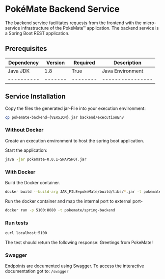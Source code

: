 # PokéMate Backend Service
The backend service facilitates requests from the frontend with the micro-service infrastructure of the PokéMate&trade; application.
The backend service is a Spring Boot REST application.

## Prerequisites
| Dependency | Version | Required | Description      |
| ---------- | ------- | -------- | ---------------- |
| Java JDK   | 1.8     | True     | Java Environment |
| ---------- | ------- | -------- | ---------------- |

## Service Installation

Copy the files the generated jar-File into your execution environment:

```bash
cp pokemate-backend-{VERSION}.jar backend/executionEnv
```

### Without Docker

Create an execution environment to host the spring boot application.

Start the application:
```bash
java -jar pokemate-0.0.1-SNAPSHOT.jar
```
### With Docker

Build the Docker container.

```bash
docker build --build-arg JAR_FILE=pokeMate/build/libs/*.jar -t pokemate/spring-backend .
```

Run the docker container and map the internal port to external port-

```bash
docker run -p 5100:8080 -t pokemate/spring-backend
```

### Run tests

```bash
curl localhost:5100
```
The test should return the following response:
Greetings from PokeMate!

### Swagger

Endpoints are documented using Swagger. To access the interactive documentation got to:
`/swagger`
